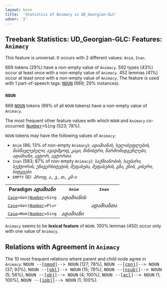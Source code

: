 ```yaml
---
layout: base
title:  'Statistics of Animacy in UD_Georgian-GLC'
udver: '2'
---
```


## Treebank Statistics: UD_Georgian-GLC: Features: `Animacy`

This feature is universal.
It occurs with 2 different values: `Anim`, `Inan`.

669 tokens (29%) have a non-empty value of `Animacy`.
592 types (43%) occur at least once with a non-empty value of `Animacy`.
452 lemmas (41%) occur at least once with a non-empty value of `Animacy`.
The feature is used with 1 part-of-speech tags: <tt><a href="ka_glc-pos-NOUN.html">NOUN</a></tt> (669; 29% instances).

### `NOUN`

669 <tt><a href="ka_glc-pos-NOUN.html">NOUN</a></tt> tokens (99% of all `NOUN` tokens) have a non-empty value of `Animacy`.

The most frequent other feature values with which `NOUN` and `Animacy` co-occurred: <tt><a href="ka_glc-feat-Number.html">Number</a></tt><tt>=Sing</tt> (523; 78%).

`NOUN` tokens may have the following values of `Animacy`:

* `Anim` (86; 13% of non-empty `Animacy`): <em>ადამიანის, ხელისუფლების, მასწავლებელი, ავადმყოფ, კაცი, მინისტრი, წარმომადგენლები, ადამიანი, ავტორ, ავტორთა</em>
* `Inan` (583; 87% of non-empty `Animacy`): <em>საქმიანობის, საუბარი, სექტორის, უნივერსიტეტის, შეფასება, შეფასების, გზა, ენის, კისერი, სიტყვები</em>
* `EMPTY` (6): <em>პროფ, ა., ვ., თ., კმ-ი</em>

<table>
  <tr><th>Paradigm <i>ადამიანი</i></th><th><tt>Anim</tt></th><th><tt>Inan</tt></th></tr>
  <tr><td><tt><tt><a href="ka_glc-feat-Case.html">Case</a></tt><tt>=Gen</tt>|<tt><a href="ka_glc-feat-Number.html">Number</a></tt><tt>=Sing</tt></tt></td><td><em>ადამიანის</em></td><td></td></tr>
  <tr><td><tt><tt><a href="ka_glc-feat-Case.html">Case</a></tt><tt>=Gen</tt>|<tt><a href="ka_glc-feat-Number.html">Number</a></tt><tt>=Plur</tt></tt></td><td></td><td><em>ადამიანთა</em></td></tr>
  <tr><td><tt><tt><a href="ka_glc-feat-Case.html">Case</a></tt><tt>=Nom</tt>|<tt><a href="ka_glc-feat-Number.html">Number</a></tt><tt>=Sing</tt></tt></td><td><em>ადამიანი</em></td><td></td></tr>
</table>

`Animacy` seems to be **lexical feature** of `NOUN`. 100% lemmas (450) occur only with one value of `Animacy`.

## Relations with Agreement in `Animacy`

The 10 most frequent relations where parent and child node agree in `Animacy`:
<tt>NOUN --[<tt><a href="ka_glc-dep-nmod.html">nmod</a></tt>]--> NOUN</tt> (127; 78%),
<tt>NOUN --[<tt><a href="ka_glc-dep-conj.html">conj</a></tt>]--> NOUN</tt> (37; 93%),
<tt>NOUN --[<tt><a href="ka_glc-dep-obl.html">obl</a></tt>]--> NOUN</tt> (15; 79%),
<tt>NOUN --[<tt><a href="ka_glc-dep-nsubj.html">nsubj</a></tt>]--> NOUN</tt> (5; 56%),
<tt>NOUN --[<tt><a href="ka_glc-dep-obj.html">obj</a></tt>]--> NOUN</tt> (4; 100%),
<tt>NOUN --[<tt><a href="ka_glc-dep-acl.html">acl</a></tt>]--> NOUN</tt> (1; 100%),
<tt>NOUN --[<tt><a href="ka_glc-dep-iobj.html">iobj</a></tt>]--> NOUN</tt> (1; 100%).

